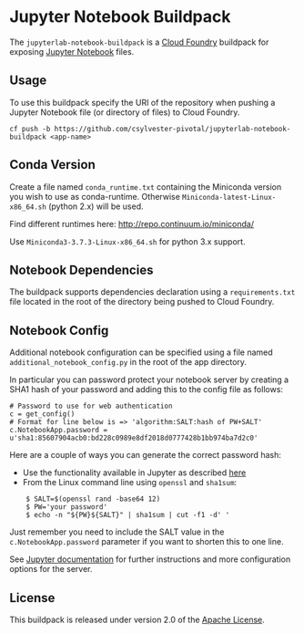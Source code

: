 # Jupyter Notebook Buildpack
The `jupyterlab-notebook-buildpack` is a [Cloud Foundry][] buildpack for exposing [Jupyter Notebook][] files.

## Usage
To use this buildpack specify the URI of the repository when pushing a Jupyter Notebook file (or directory of files) to Cloud Foundry.

    cf push -b https://github.com/csylvester-pivotal/jupyterlab-notebook-buildpack <app-name>

## Conda Version
Create a file named `conda_runtime.txt` containing the Miniconda version you wish to use as conda-runtime. Otherwise `Miniconda-latest-Linux-x86_64.sh` (python 2.x) will be used.

Find different runtimes here: http://repo.continuum.io/miniconda/

Use `Miniconda3-3.7.3-Linux-x86_64.sh` for python 3.x support.

## Notebook Dependencies
The buildpack supports dependencies declaration using a `requirements.txt` file located in the root of the directory being pushed to Cloud Foundry.

## Notebook Config
Additional notebook configuration can be specified using a file named `additional_notebook_config.py` in the root of the app directory.

In particular you can password protect your notebook server by creating a SHA1 hash of your password and adding this to the config file as follows:

    # Password to use for web authentication
    c = get_config()
    # Format for line below is => 'algorithm:SALT:hash of PW+SALT'
    c.NotebookApp.password = u'sha1:85607904acb0:bd228c0989e8df2018d0777428b1bb974ba7d2c0'

Here are a couple of ways you can generate the correct password hash:
* Use the functionality available in Jupyter as described [here](https://jupyter-notebook.readthedocs.io/en/stable/public_server.html#preparing-a-hashed-password)
* From the Linux command line using `openssl` and `sha1sum`:
```
    $ SALT=$(openssl rand -base64 12)
    $ PW='your password'
    $ echo -n "${PW}${SALT}" | sha1sum | cut -f1 -d' '
```
Just remember you need to include the SALT value in the `c.NotebookApp.password` parameter if you want to shorten this to one line.

See [Jupyter documentation](https://jupyter-notebook.readthedocs.io/en/stable/public_server.html) for further instructions and more configuration options for the server.

## License
This buildpack is released under version 2.0 of the [Apache License](http://www.apache.org/licenses/LICENSE-2.0).

[Cloud Foundry]: http://www.cloudfoundry.com
[Jupyter Notebook]: https://jupyter-notebook.readthedocs.io
